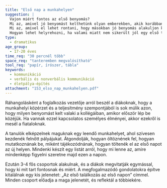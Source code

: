 ```yaml
---
title: "Első nap a munkahelyen"
suggestion: | 
  Vajon miért fontos az első benyomás? 
  Mi az, amivel jó benyomást kelthetünk olyan emberekben, akik korábban nem tudtak rólunk semmit? 
  Mi az, amivel el lehet rontani, hogy másokban jó benyomás alakuljon ki rólunk az első találkozáskor? 
  Hogyan lehet helyrehozni, ha valami miatt nem sikerült jól egy első találkozás?
type:
  - dramatikus
age_group:
  - 17-20 éves
time_req: "30 percnél több"
space_req: "tanteremben megvalósítható"
tool_req: "papír, írószer, tábla"
keywords: 
  - kommunikáció
  - verbális és nonverbális kommunikáció
  - életpálya-építés
attachment: "153_elso_nap_munkahelyen.pdf"
---
```


Ráhangolásként a foglalkozás vezetője arról beszél a diákoknak, hogy a munkahelyi közérzet és a teljesítmény szempontjából is sok múlik azon, hogy milyen benyomást kelt valaki a kollégáiban, amikor először lép be közéjük. Ha vannak ezzel kapcsolatos személyes élményei, akkor ezekről is mesél a fiataloknak.

A tanulók elképzelnek maguknak egy leendő munkahelyet, ahol szívesen kezdenék felnőtt pályájukat. Átgondolják, hogyan öltöznének fel, hogyan mutatkoznának be, miként tájékozódnának, hogyan töltenék el az első napot az új helyen. Mindenki készít egy listát arról, hogy mi lenne az, amire mindenképp figyelni szeretne majd ezen a napon.

Ezután 3-4 fős csoportok alakulnak, és a diákok megvitatják egymással, hogy ki mit tart fontosnak és miért. A megfogalmazódó gondolatokra építve kitalálnak egy kis jelenetet: „Az első találkozás az első napon” címmel. Minden csoport előadja a maga jelenetét, és reflektál a többiekére.
  
  
